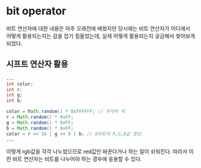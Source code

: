 # bit operator

비트 연산자에 대한 내용은 아주 오래전에 배웠지만 당시에는 비트 연산자가 어디에서 어떻게 활용되는지는 감을 잡기 힘들었는데, 실제 어떻게 활용되는지 궁금해서 찾아보게 되었다.

## 시프트 연산자 활용

```java
...
int color;
int r;
int g;
int b;

color = Math.random() * 0xFFFFFF; // 무작위 색
r = Math.random() * 0xFF;
g = Math.random() * 0xFF;
b = Math.random() * 0xFF;
color = r << 16 | g << 8 | b; // 8비트씩 R,G,B값 할당.
...
```

이렇게 rgb값을 각각 나누었으므로 red값만 바꾼다거나 하는 일이 쉬워진다. 따라서 이런 비트 연산자는 비트를 나누어야 하는 경우에 응용할 수 있다.
